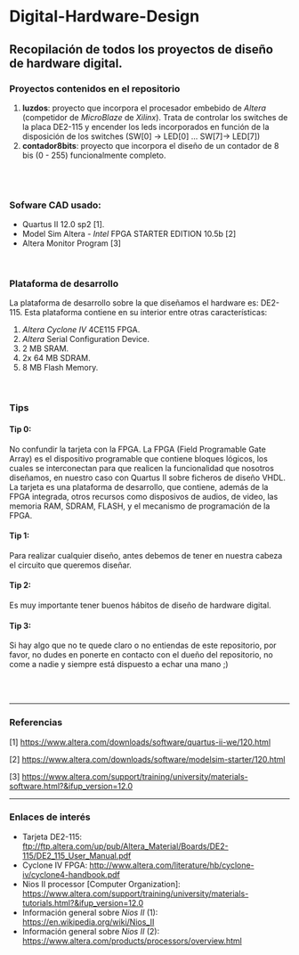 # Digital-Hardware-Design

## Recopilación de todos los proyectos de diseño de hardware digital.

### Proyectos contenidos en el repositorio
1. **luzdos**: proyecto que incorpora el procesador embebido de *Altera* (competidor de *MicroBlaze* de *Xilinx*). Trata de controlar los switches de la placa DE2-115 y encender los leds incorporados en función de la disposición de los switches (SW[0] -> LED[0] ... SW[7]-> LED[7])</br>
2. **contador8bits**: proyecto que incorpora el diseño de un contador de 8 bis (0 - 255) funcionalmente completo.


</br>
</br>

### Sofware CAD usado:
- Quartus II 12.0 sp2 [1].
- Model Sim Altera - *Intel* FPGA STARTER EDITION 10.5b [2]
- Altera Monitor Program [3]

</br>

### Plataforma de desarrollo
La plataforma de desarrollo sobre la que diseñamos el hardware es: DE2-115.
Esta plataforma contiene en su interior entre otras características:
1. *Altera Cyclone IV* 4CE115 FPGA.
2. *Altera* Serial Configuration Device.
3. 2 MB SRAM.
4. 2x 64 MB SDRAM.
5. 8 MB Flash Memory.

</br>

### Tips
#### Tip 0:
No confundir la tarjeta con la FPGA. La FPGA (Field Programable Gate Array) es el dispositivo programable que contiene bloques lógicos, los cuales se interconectan para que realicen la funcionalidad que nosotros diseñamos, en nuestro caso con Quartus II sobre ficheros de diseño VHDL. La tarjeta es una plataforma de desarrollo, que contiene, además de la FPGA integrada, otros recursos como disposivos de audios, de video, las memoria RAM, SDRAM, FLASH, y el mecanismo de programación de la FPGA.


#### Tip 1:
Para realizar cualquier diseño, antes debemos de tener en nuestra cabeza el circuito que queremos diseñar.

#### Tip 2:
Es muy importante tener buenos hábitos de diseño de hardware digital.


#### Tip 3:
Si hay algo que no te quede claro o no entiendas de este repositorio, por favor, no dudes en ponerte en contacto con el dueño del repositorio, no come a nadie y siempre está dispuesto a echar una mano ;)


</br>
</br>

- - -
### Referencias
[1] https://www.altera.com/downloads/software/quartus-ii-we/120.html

[2] https://www.altera.com/downloads/software/modelsim-starter/120.html

[3] https://www.altera.com/support/training/university/materials-software.html?&ifup_version=12.0

- - - 
### Enlaces de interés
- Tarjeta DE2-115: ftp://ftp.altera.com/up/pub/Altera_Material/Boards/DE2-115/DE2_115_User_Manual.pdf
- Cyclone IV FPGA: http://www.altera.com/literature/hb/cyclone-iv/cyclone4-handbook.pdf
- Nios II processor [Computer Organization]:  https://www.altera.com/support/training/university/materials-tutorials.html?&ifup_version=12.0
- Información general sobre *Nios II* (1): https://en.wikipedia.org/wiki/Nios_II
- Información general sobre *Nios II* (2): https://www.altera.com/products/processors/overview.html
